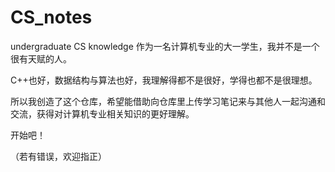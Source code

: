 # CS_notes
undergraduate CS knowledge
作为一名计算机专业的大一学生，我并不是一个很有天赋的人。

C++也好，数据结构与算法也好，我理解得都不是很好，学得也都不是很理想。

所以我创造了这个仓库，希望能借助向仓库里上传学习笔记来与其他人一起沟通和交流，获得对计算机专业相关知识的更好理解。

开始吧！

（若有错误，欢迎指正）
